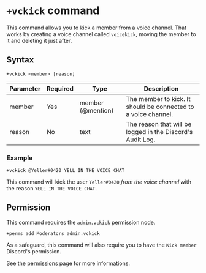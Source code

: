 # `+vckick` command
This command allows you to kick a member from a voice channel. That works by creating a voice channel called `voicekick`, 
moving the member to it and deleting it just after.

## Syntax
```
+vckick <member> [reason]
```
Parameter | Required | Type               | Description
----------|----------|--------------------|--------------------------------------------------
member    | Yes      | member (@mention)  | The member to kick. It should be connected to a voice channel.
reason    | No       | text               | The reason that will be logged in the Discord's Audit Log.

### Example
```
+vckick @Yeller#0420 YELL IN THE VOICE CHAT
```
This command will kick the user `Yeller#0420` *from the voice channel* with the reason `YELL IN THE VOICE CHAT`.

## Permission
This command requires the `admin.vckick` permission node.
```
+perms add Moderators admin.vckick
```
As a safeguard, this command will also require you to have the `Kick member` Discord's permission.

See the [permissions page](/permissions.md) for more informations.
